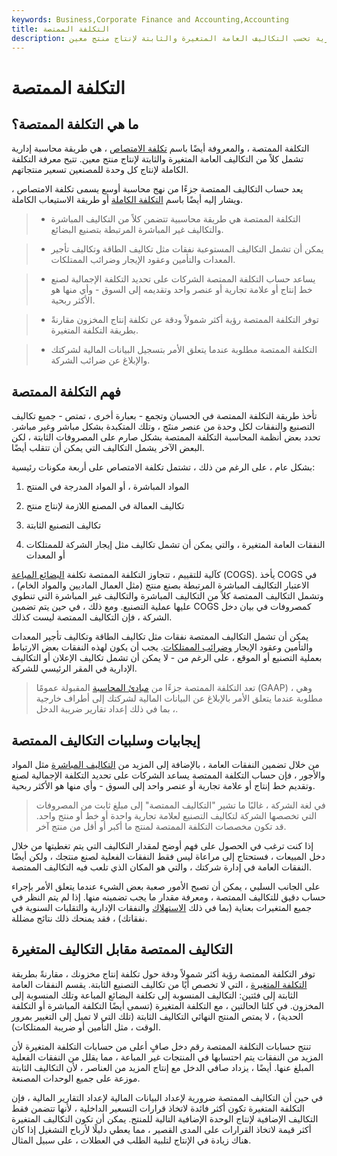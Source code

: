 ```yaml
---
keywords: Business,Corporate Finance and Accounting,Accounting
title: التكلفة الممتصة
description: التكلفة الممتصة هي طريقة محاسبة إدارية تحسب التكاليف العامة المتغيرة والثابتة لإنتاج منتج معين.
---
```


# التكلفة الممتصة
## ما هي التكلفة الممتصة؟

التكلفة الممتصة ، والمعروفة أيضًا باسم [تكلفة الامتصاص](/absorptioncosting) ، هي طريقة محاسبة إدارية تشمل كلاً من التكاليف العامة المتغيرة والثابتة لإنتاج منتج معين. تتيح معرفة التكلفة الكاملة لإنتاج كل وحدة للمصنعين تسعير منتجاتهم.

يعد حساب التكاليف الممتصة جزءًا من نهج محاسبة أوسع يسمى تكلفة الامتصاص ، ويشار إليه أيضًا باسم [التكلفة الكاملة](/full-costing) أو طريقة الاستيعاب الكاملة.

> - التكلفة الممتصة هي طريقة محاسبية تتضمن كلاً من التكاليف المباشرة والتكاليف غير المباشرة المرتبطة بتصنيع البضائع.

> - يمكن أن تشمل التكاليف المستوعبة نفقات مثل تكاليف الطاقة وتكاليف تأجير المعدات والتأمين وعقود الإيجار وضرائب الممتلكات.

> - يساعد حساب التكلفة الممتصة الشركات على تحديد التكلفة الإجمالية لصنع خط إنتاج أو علامة تجارية أو عنصر واحد وتقديمه إلى السوق - وأي منها هو الأكثر ربحية.

> - توفر التكلفة الممتصة رؤية أكثر شمولاً ودقة عن تكلفة إنتاج المخزون مقارنةً بطريقة التكلفة المتغيرة.

> - التكلفة الممتصة مطلوبة عندما يتعلق الأمر بتسجيل البيانات المالية لشركتك والإبلاغ عن ضرائب الشركة.

>

>

## فهم التكلفة الممتصة

تأخذ طريقة التكلفة الممتصة في الحسبان وتجمع - بعبارة أخرى ، تمتص - جميع تكاليف التصنيع والنفقات لكل وحدة من عنصر منتَج ، وتلك المتكبدة بشكل مباشر وغير مباشر. تحدد بعض أنظمة المحاسبة التكلفة الممتصة بشكل صارم على المصروفات الثابتة ، لكن البعض الآخر يشمل التكاليف التي يمكن أن تتقلب أيضًا.

بشكل عام ، على الرغم من ذلك ، تشتمل تكلفة الامتصاص على أربعة مكونات رئيسية:

1. المواد المباشرة ، أو المواد المدرجة في المنتج

1. تكاليف العمالة في المصنع اللازمة لإنتاج منتج

1. تكاليف التصنيع الثابتة

1. النفقات العامة المتغيرة ، والتي يمكن أن تشمل تكاليف مثل إيجار الشركة للممتلكات أو المعدات

كآلية للتقييم ، تتجاوز التكلفة الممتصة تكلفة [البضائع المباعة](/cogs) (COGS). يأخذ COGS في الاعتبار التكاليف المباشرة المرتبطة بصنع منتج (مثل العمال الماديين والمواد الخام) ، وتشمل التكاليف الممتصة كلاً من التكاليف المباشرة والتكاليف غير المباشرة التي تنطوي عليها عملية التصنيع. ومع ذلك ، في حين يتم تضمين COGS كمصروفات في بيان دخل الشركة ، فإن التكاليف الممتصة ليست كذلك.

يمكن أن تشمل التكاليف الممتصة نفقات مثل تكاليف الطاقة وتكاليف تأجير المعدات والتأمين وعقود الإيجار [وضرائب الممتلكات](/propertytax). يجب أن يكون لهذه النفقات بعض الارتباط بعملية التصنيع أو الموقع ، على الرغم من - لا يمكن أن تشمل تكاليف الإعلان أو التكاليف الإدارية في المقر الرئيسي للشركة.

> تعد التكلفة الممتصة جزءًا من [مبادئ المحاسبة](/gaap) المقبولة عمومًا (GAAP) ، وهي مطلوبة عندما يتعلق الأمر بالإبلاغ عن البيانات المالية لشركتك إلى أطراف خارجية ، بما في ذلك إعداد تقارير ضريبة الدخل.

>

## إيجابيات وسلبيات التكاليف الممتصة

من خلال تضمين النفقات العامة ، بالإضافة إلى المزيد من [التكاليف المباشرة](/directcost) مثل المواد والأجور ، فإن حساب التكلفة الممتصة يساعد الشركات على تحديد التكلفة الإجمالية لصنع وتقديم خط إنتاج أو علامة تجارية أو عنصر واحد إلى السوق - وأي منها هو الأكثر ربحية.

> في لغة الشركة ، غالبًا ما تشير "التكاليف الممتصة" إلى مبلغ ثابت من المصروفات التي تخصصها الشركة لتكاليف التصنيع لعلامة تجارية واحدة أو خط أو منتج واحد. قد تكون مخصصات التكلفة الممتصة لمنتج ما أكبر أو أقل من منتج آخر.

>

إذا كنت ترغب في الحصول على فهم أوضح لمقدار التكاليف التي يتم تغطيتها من خلال دخل المبيعات ، فستحتاج إلى مراعاة ليس فقط النفقات الفعلية لصنع منتجك ، ولكن أيضًا النفقات العامة في إدارة شركتك ، والتي هو المكان الذي تلعب فيه التكاليف الممتصة.

على الجانب السلبي ، يمكن أن تصبح الأمور صعبة بعض الشيء عندما يتعلق الأمر بإجراء حساب دقيق للتكاليف الممتصة ، ومعرفة مقدار ما يجب تضمينه منها. إذا لم يتم النظر في جميع المتغيرات بعناية (بما في ذلك [الاستهلاك](/depreciation) والنفقات الإدارية والتقلبات السنوية في نفقاتك) ، فقد يمنحك ذلك نتائج مضللة.

## التكاليف الممتصة مقابل التكاليف المتغيرة

توفر التكلفة الممتصة رؤية أكثر شمولاً ودقة حول تكلفة إنتاج مخزونك ، مقارنةً بطريقة [التكلفة المتغيرة](/variablecost) ، التي لا تخصص أيًا من تكاليف التصنيع الثابتة. يقسم النفقات العامة الثابتة إلى فئتين: التكاليف المنسوبة إلى تكلفة البضائع المباعة وتلك المنسوبة إلى المخزون. في كلتا الحالتين ، مع التكلفة المتغيرة (تسمى أيضًا التكلفة المباشرة أو التكلفة الحدية) ، لا يمتص المنتج النهائي التكاليف الثابتة (تلك التي لا تميل إلى التغيير بمرور الوقت ، مثل التأمين أو ضريبة الممتلكات).

تنتج حسابات التكلفة الممتصة رقم دخل صافٍ أعلى من حسابات التكلفة المتغيرة لأن المزيد من النفقات يتم احتسابها في المنتجات غير المباعة ، مما يقلل من النفقات الفعلية المبلغ عنها. أيضًا ، يزداد صافي الدخل مع إنتاج المزيد من العناصر ، لأن التكاليف الثابتة موزعة على جميع الوحدات المصنعة.

في حين أن التكاليف الممتصة ضرورية لإعداد البيانات المالية لإعداد التقارير المالية ، فإن التكلفة المتغيرة تكون أكثر فائدة لاتخاذ قرارات التسعير الداخلية ، لأنها تتضمن فقط التكاليف الإضافية لإنتاج الوحدة الإضافية التالية للمنتج. يمكن أن تكون التكاليف المتغيرة أكثر قيمة لاتخاذ القرارات على المدى القصير ، مما يعطي دليلًا لأرباح التشغيل إذا كان هناك زيادة في الإنتاج لتلبية الطلب في العطلات ، على سبيل المثال.

